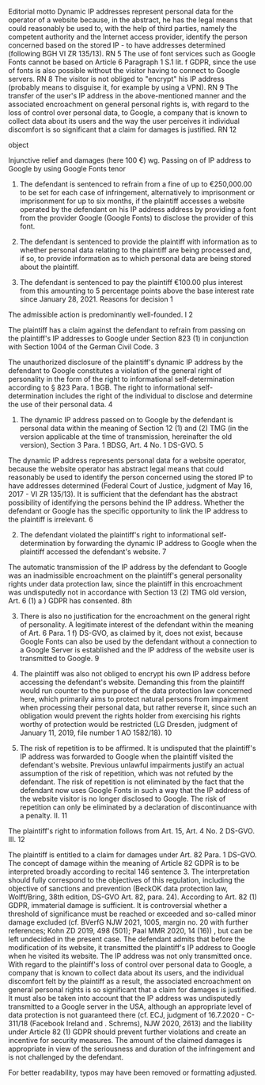 Editorial motto
Dynamic IP addresses represent personal data for the operator of a website because, in the abstract, he has the legal means that could reasonably be used to, with the help of third parties, namely the competent authority and the Internet access provider, identify the person concerned based on the stored IP - to have addresses determined (following BGH VI ZR 135/13). RN 5
The use of font services such as Google Fonts cannot be based on Article 6 Paragraph 1 S.1 lit. f GDPR, since the use of fonts is also possible without the visitor having to connect to Google servers. RN 8
The visitor is not obliged to "encrypt" his IP address (probably means to disguise it, for example by using a VPN). RN 9
The transfer of the user's IP address in the above-mentioned manner and the associated encroachment on general personal rights is, with regard to the loss of control over personal data, to Google, a company that is known to collect data about its users and the way the user perceives it individual discomfort is so significant that a claim for damages is justified. RN 12

object

Injunctive relief and damages (here 100 €) wg. Passing on of IP address to Google by using Google Fonts
tenor

1. The defendant is sentenced to refrain from a fine of up to €250,000.00 to be set for each case of infringement, alternatively to imprisonment or imprisonment for up to six months, if the plaintiff accesses a website operated by the defendant on his IP address address by providing a font from the provider Google (Google Fonts) to disclose the provider of this font.

2. The defendant is sentenced to provide the plaintiff with information as to whether personal data relating to the plaintiff are being processed and, if so, to provide information as to which personal data are being stored about the plaintiff.

3. The defendant is sentenced to pay the plaintiff €100.00 plus interest from this amounting to 5 percentage points above the base interest rate since January 28, 2021.
Reasons for decision
1

The admissible action is predominantly well-founded.
I
2

The plaintiff has a claim against the defendant to refrain from passing on the plaintiff's IP addresses to Google under Section 823 (1) in conjunction with Section 1004 of the German Civil Code.
3

The unauthorized disclosure of the plaintiff's dynamic IP address by the defendant to Google constitutes a violation of the general right of personality in the form of the right to informational self-determination according to § 823 Para. 1 BGB. The right to informational self-determination includes the right of the individual to disclose and determine the use of their personal data.
4

1. The dynamic IP address passed on to Google by the defendant is personal data within the meaning of Section 12 (1) and (2) TMG (in the version applicable at the time of transmission, hereinafter the old version), Section 3 Para. 1 BDSG, Art. 4 No. 1 DS-GVO.
5

The dynamic IP address represents personal data for a website operator, because the website operator has abstract legal means that could reasonably be used to identify the person concerned using the stored IP to have addresses determined (Federal Court of Justice, judgment of May 16, 2017 - VI ZR 135/13). It is sufficient that the defendant has the abstract possibility of identifying the persons behind the IP address. Whether the defendant or Google has the specific opportunity to link the IP address to the plaintiff is irrelevant.
6

2. The defendant violated the plaintiff's right to informational self-determination by forwarding the dynamic IP address to Google when the plaintiff accessed the defendant's website.
7

The automatic transmission of the IP address by the defendant to Google was an inadmissible encroachment on the plaintiff's general personality rights under data protection law, since the plaintiff in this encroachment was undisputedly not in accordance with Section 13 (2) TMG old version, Art. 6 (1) a ) GDPR has consented.
8th

3. There is also no justification for the encroachment on the general right of personality. A legitimate interest of the defendant within the meaning of Art. 6 Para. 1 f) DS-GVO, as claimed by it, does not exist, because Google Fonts can also be used by the defendant without a connection to a Google Server is established and the IP address of the website user is transmitted to Google.
9

4. The plaintiff was also not obliged to encrypt his own IP address before accessing the defendant's website. Demanding this from the plaintiff would run counter to the purpose of the data protection law concerned here, which primarily aims to protect natural persons from impairment when processing their personal data, but rather reverse it, since such an obligation would prevent the rights holder from exercising his rights worthy of protection would be restricted (LG Dresden, judgment of January 11, 2019, file number 1 AO 1582/18).
10

5. The risk of repetition is to be affirmed. It is undisputed that the plaintiff's IP address was forwarded to Google when the plaintiff visited the defendant's website. Previous unlawful impairments justify an actual assumption of the risk of repetition, which was not refuted by the defendant. The risk of repetition is not eliminated by the fact that the defendant now uses Google Fonts in such a way that the IP address of the website visitor is no longer disclosed to Google. The risk of repetition can only be eliminated by a declaration of discontinuance with a penalty.
II.
11

The plaintiff's right to information follows from Art. 15, Art. 4 No. 2 DS-GVO.
III.
12

The plaintiff is entitled to a claim for damages under Art. 82 Para. 1 DS-GVO. The concept of damage within the meaning of Article 82 GDPR is to be interpreted broadly according to recital 146 sentence 3. The interpretation should fully correspond to the objectives of this regulation, including the objective of sanctions and prevention (BeckOK data protection law, Wolff/Bring, 38th edition, DS-GVO Art. 82, para. 24). According to Art. 82 (1) GDPR, immaterial damage is sufficient. It is controversial whether a threshold of significance must be reached or exceeded and so-called minor damage excluded (cf. BVerfG NJW 2021, 1005, margin no. 20 with further references; Kohn ZD 2019, 498 (501); Paal MMR 2020, 14 (16)) , but can be left undecided in the present case. The defendant admits that before the modification of its website, it transmitted the plaintiff's IP address to Google when he visited its website. The IP address was not only transmitted once. With regard to the plaintiff's loss of control over personal data to Google, a company that is known to collect data about its users, and the individual discomfort felt by the plaintiff as a result, the associated encroachment on general personal rights is so significant that a claim for damages is justified. It must also be taken into account that the IP address was undisputedly transmitted to a Google server in the USA, although an appropriate level of data protection is not guaranteed there (cf. ECJ, judgment of 16.7.2020 - C-311/18 (Facebook Ireland and . Schrems), NJW 2020, 2613) and the liability under Article 82 (1) GDPR should prevent further violations and create an incentive for security measures. The amount of the claimed damages is appropriate in view of the seriousness and duration of the infringement and is not challenged by the defendant.

For better readability, typos may have been removed or formatting adjusted.
